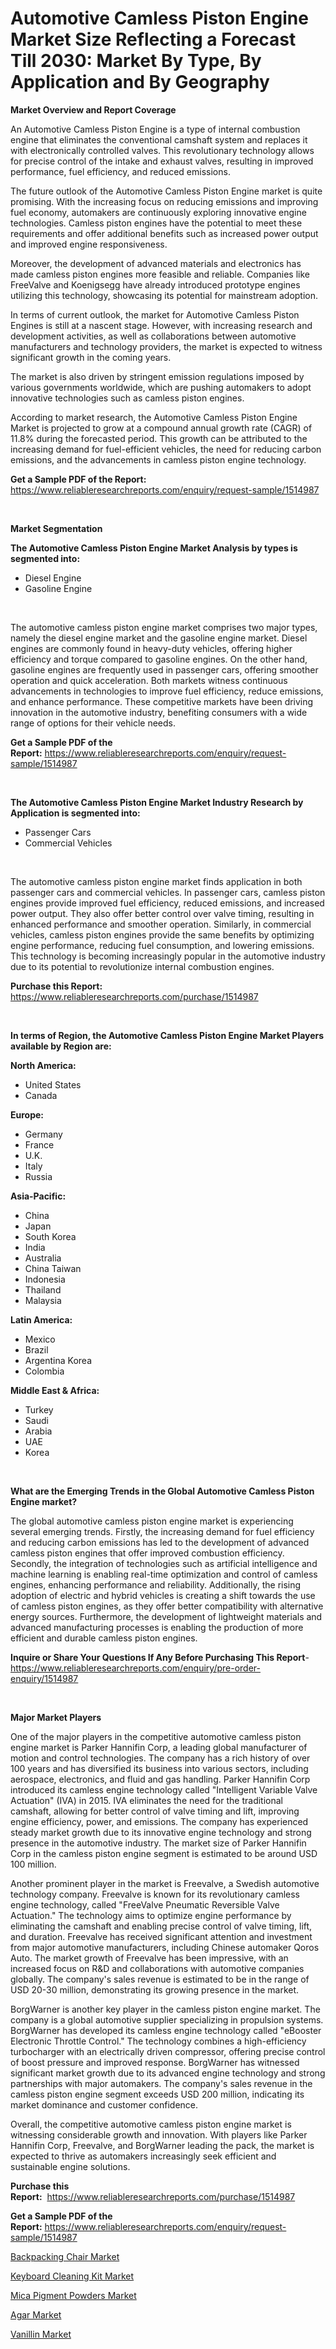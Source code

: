 <p><h1>Automotive Camless Piston Engine Market Size Reflecting a Forecast Till 2030: Market By Type, By Application and By Geography</h1></p><p><strong>Market Overview and Report Coverage</strong></p>
<p><p>An Automotive Camless Piston Engine is a type of internal combustion engine that eliminates the conventional camshaft system and replaces it with electronically controlled valves. This revolutionary technology allows for precise control of the intake and exhaust valves, resulting in improved performance, fuel efficiency, and reduced emissions.</p><p>The future outlook of the Automotive Camless Piston Engine market is quite promising. With the increasing focus on reducing emissions and improving fuel economy, automakers are continuously exploring innovative engine technologies. Camless piston engines have the potential to meet these requirements and offer additional benefits such as increased power output and improved engine responsiveness.</p><p>Moreover, the development of advanced materials and electronics has made camless piston engines more feasible and reliable. Companies like FreeValve and Koenigsegg have already introduced prototype engines utilizing this technology, showcasing its potential for mainstream adoption.</p><p>In terms of current outlook, the market for Automotive Camless Piston Engines is still at a nascent stage. However, with increasing research and development activities, as well as collaborations between automotive manufacturers and technology providers, the market is expected to witness significant growth in the coming years.</p><p>The market is also driven by stringent emission regulations imposed by various governments worldwide, which are pushing automakers to adopt innovative technologies such as camless piston engines.</p><p>According to market research, the Automotive Camless Piston Engine Market is projected to grow at a compound annual growth rate (CAGR) of 11.8% during the forecasted period. This growth can be attributed to the increasing demand for fuel-efficient vehicles, the need for reducing carbon emissions, and the advancements in camless piston engine technology.</p></p>
<p><strong>Get a Sample PDF of the Report:</strong> <a href="https://www.reliableresearchreports.com/enquiry/request-sample/1514987">https://www.reliableresearchreports.com/enquiry/request-sample/1514987</a></p>
<p>&nbsp;</p>
<p><strong>Market Segmentation</strong></p>
<p><strong>The Automotive Camless Piston Engine Market Analysis by types is segmented into:</strong></p>
<p><ul><li>Diesel Engine</li><li>Gasoline Engine</li></ul></p>
<p>&nbsp;</p>
<p><p>The automotive camless piston engine market comprises two major types, namely the diesel engine market and the gasoline engine market. Diesel engines are commonly found in heavy-duty vehicles, offering higher efficiency and torque compared to gasoline engines. On the other hand, gasoline engines are frequently used in passenger cars, offering smoother operation and quick acceleration. Both markets witness continuous advancements in technologies to improve fuel efficiency, reduce emissions, and enhance performance. These competitive markets have been driving innovation in the automotive industry, benefiting consumers with a wide range of options for their vehicle needs.</p></p>
<p><strong>Get a Sample PDF of the Report:</strong>&nbsp;<a href="https://www.reliableresearchreports.com/enquiry/request-sample/1514987">https://www.reliableresearchreports.com/enquiry/request-sample/1514987</a></p>
<p>&nbsp;</p>
<p><strong>The Automotive Camless Piston Engine Market Industry Research by Application is segmented into:</strong></p>
<p><ul><li>Passenger Cars</li><li>Commercial Vehicles</li></ul></p>
<p>&nbsp;</p>
<p><p>The automotive camless piston engine market finds application in both passenger cars and commercial vehicles. In passenger cars, camless piston engines provide improved fuel efficiency, reduced emissions, and increased power output. They also offer better control over valve timing, resulting in enhanced performance and smoother operation. Similarly, in commercial vehicles, camless piston engines provide the same benefits by optimizing engine performance, reducing fuel consumption, and lowering emissions. This technology is becoming increasingly popular in the automotive industry due to its potential to revolutionize internal combustion engines.</p></p>
<p><strong>Purchase this Report:</strong>&nbsp; <a href="https://www.reliableresearchreports.com/purchase/1514987">https://www.reliableresearchreports.com/purchase/1514987</a></p>
<p>&nbsp;</p>
<p><strong>In terms of Region, the Automotive Camless Piston Engine Market Players available by Region are:</strong></p>
<p>
    <p> <strong> North America: </strong>
        <ul>
            <li>United States</li>
            <li>Canada</li>
        </ul>
        </p> 
    <p> <strong> Europe: </strong>
        <ul>
            <li>Germany</li>
            <li>France</li>
            <li>U.K.</li>
            <li>Italy</li>
            <li>Russia</li>
        </ul>
        </p> 
    <p> <strong> Asia-Pacific: </strong>
        <ul>
            <li>China</li>
            <li>Japan</li>
            <li>South Korea</li>
            <li>India</li>
            <li>Australia</li>
            <li>China Taiwan</li>
            <li>Indonesia</li>
            <li>Thailand</li>
            <li>Malaysia</li>
        </ul>
        </p> 
    <p> <strong> Latin America: </strong>
        <ul>
            <li>Mexico</li>
            <li>Brazil</li>
            <li>Argentina Korea</li>
            <li>Colombia</li>
        </ul>
        </p> 
    <p> <strong> Middle East & Africa: </strong>
        <ul>
            <li>Turkey</li>
            <li>Saudi</li>
            <li>Arabia</li>
            <li>UAE</li>
            <li>Korea</li>
        </ul>
    </p>
    </p>
<p>&nbsp;</p>
<p><strong>What are the Emerging Trends in the Global Automotive Camless Piston Engine market?</strong></p>
<p><p>The global automotive camless piston engine market is experiencing several emerging trends. Firstly, the increasing demand for fuel efficiency and reducing carbon emissions has led to the development of advanced camless piston engines that offer improved combustion efficiency. Secondly, the integration of technologies such as artificial intelligence and machine learning is enabling real-time optimization and control of camless engines, enhancing performance and reliability. Additionally, the rising adoption of electric and hybrid vehicles is creating a shift towards the use of camless piston engines, as they offer better compatibility with alternative energy sources. Furthermore, the development of lightweight materials and advanced manufacturing processes is enabling the production of more efficient and durable camless piston engines.</p></p>
<p><strong>Inquire or Share Your Questions If Any Before Purchasing This Report</strong>- <a href="https://www.reliableresearchreports.com/enquiry/pre-order-enquiry/1514987">https://www.reliableresearchreports.com/enquiry/pre-order-enquiry/1514987</a></p>
<p>&nbsp;</p>
<p><strong>Major Market Players</strong></p>
<p><p>One of the major players in the competitive automotive camless piston engine market is Parker Hannifin Corp, a leading global manufacturer of motion and control technologies. The company has a rich history of over 100 years and has diversified its business into various sectors, including aerospace, electronics, and fluid and gas handling. Parker Hannifin Corp introduced its camless engine technology called "Intelligent Variable Valve Actuation" (IVA) in 2015. IVA eliminates the need for the traditional camshaft, allowing for better control of valve timing and lift, improving engine efficiency, power, and emissions. The company has experienced steady market growth due to its innovative engine technology and strong presence in the automotive industry. The market size of Parker Hannifin Corp in the camless piston engine segment is estimated to be around USD 100 million.</p><p>Another prominent player in the market is Freevalve, a Swedish automotive technology company. Freevalve is known for its revolutionary camless engine technology, called "FreeValve Pneumatic Reversible Valve Actuation." The technology aims to optimize engine performance by eliminating the camshaft and enabling precise control of valve timing, lift, and duration. Freevalve has received significant attention and investment from major automotive manufacturers, including Chinese automaker Qoros Auto. The market growth of Freevalve has been impressive, with an increased focus on R&D and collaborations with automotive companies globally. The company's sales revenue is estimated to be in the range of USD 20-30 million, demonstrating its growing presence in the market.</p><p>BorgWarner is another key player in the camless piston engine market. The company is a global automotive supplier specializing in propulsion systems. BorgWarner has developed its camless engine technology called "eBooster Electronic Throttle Control." The technology combines a high-efficiency turbocharger with an electrically driven compressor, offering precise control of boost pressure and improved response. BorgWarner has witnessed significant market growth due to its advanced engine technology and strong partnerships with major automakers. The company's sales revenue in the camless piston engine segment exceeds USD 200 million, indicating its market dominance and customer confidence.</p><p>Overall, the competitive automotive camless piston engine market is witnessing considerable growth and innovation. With players like Parker Hannifin Corp, Freevalve, and BorgWarner leading the pack, the market is expected to thrive as automakers increasingly seek efficient and sustainable engine solutions.</p></p>
<p><strong>Purchase this Report:</strong>&nbsp;&nbsp;<a href="https://www.reliableresearchreports.com/purchase/1514987">https://www.reliableresearchreports.com/purchase/1514987</a></p>
<p></p>
<p><strong>Get a Sample PDF of the Report:</strong>&nbsp;<a href="https://www.reliableresearchreports.com/enquiry/request-sample/1514987">https://www.reliableresearchreports.com/enquiry/request-sample/1514987</a></p>
<p><p><a href="https://www.linkedin.com/pulse/backpacking-chair-market-insights-players-forecast-till-2030-khr5c/">Backpacking Chair Market</a></p><p><a href="https://www.linkedin.com/pulse/keyboard-cleaning-kit-market-size-share-amp-trends-analysis-uov7f/">Keyboard Cleaning Kit Market</a></p><p><a href="https://www.linkedin.com/pulse/mica-pigment-powders-market-research-report-unlocks-analysis-byq6f/">Mica Pigment Powders Market</a></p><p><a href="https://medium.com/@jeremybates83/agar-market-furnishes-information-on-market-share-market-trends-and-market-growth-5746494fcfda">Agar Market</a></p><p><a href="https://medium.com/@nicholasstewart02/analyzing-vanillin-market-global-industry-perspective-and-forecast-2023-to-2030-2b2f191af76c">Vanillin Market</a></p></p>